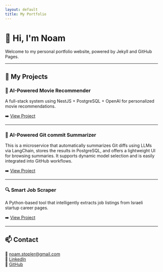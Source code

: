 ```yaml
---
layout: default
title: My Portfolio
---
```


# 👋 Hi, I'm Noam

Welcome to my personal portfolio website, powered by Jekyll and GitHub Pages.

---

## 💼 My Projects

### 🧠 AI-Powered Movie Recommender
A full-stack system using NestJS + PostgreSQL + OpenAI for personalized movie recommendations.

➡️ [View Project](https://github.com/noamst/MovieWebsite)

---
### 🧠 AI-Powered Git commit Summarizer
This is a microservice that automatically summarizes Git diffs using LLMs via LangChain, stores the results in PostgreSQL, and offers a lightweight UI for browsing summaries. It supports dynamic model selection and is easily integrated into GitHub workflows.

➡️ [View Project](https://github.com/noamst/GitChangeSummary)

---
### 🔍 Smart Job Scraper
A Python-based tool that intelligently extracts job listings from Israeli startup career pages.

➡️ [View Project](https://github.com/noamst/job_scraper)

---

## 📫 Contact

📧 noam.stopler@gmail.com  
💼 [LinkedIn](www.linkedin.com/in/noam-stopler-90475823a)  
🐙 [GitHub](https://github.com/noamst)
